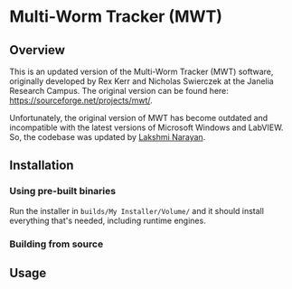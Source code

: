 # Multi-Worm Tracker (MWT)

## Overview

This is an updated version of the Multi-Worm Tracker (MWT) software, originally developed by Rex Kerr and Nicholas Swierczek at the Janelia Research Campus. The original version can be found here: https://sourceforge.net/projects/mwt/.

Unfortunately, the original version of MWT has become outdated and incompatible with the latest versions of Microsoft Windows and LabVIEW. So, the codebase was updated by [Lakshmi Narayan](lnarayan@nbio.us).

## Installation

### Using pre-built binaries

Run the installer in `builds/My Installer/Volume/` and it should install everything that's needed, including runtime engines.

### Building from source

## Usage
